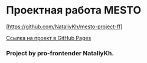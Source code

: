 # Проектная работа MESTO  
  
[https://github.com/NataliyKh/mesto-project-ff]  
  
[Ссылка на проект в GitHub Pages](https://NataliyKh.github.io/mesto-project-ff/)  
  
### Project by pro-frontender NataliyKh.

